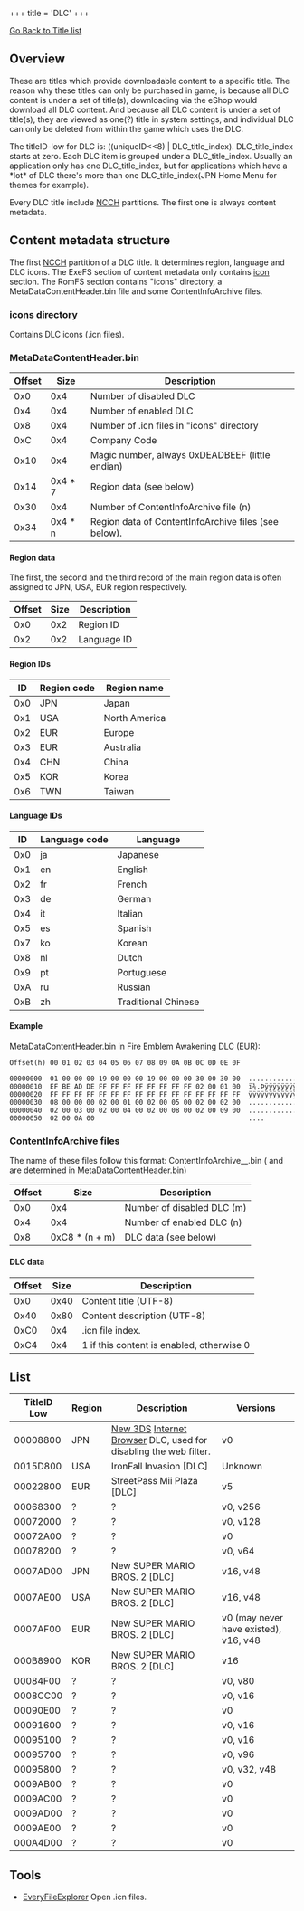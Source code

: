 +++
title = 'DLC'
+++

[Go Back to Title list](. "wikilink")

## Overview

These are titles which provide downloadable content to a specific title.
The reason why these titles can only be purchased in game, is because
all DLC content is under a set of title(s), downloading via the eShop
would download all DLC content. And because all DLC content is under a
set of title(s), they are viewed as one(?) title in system settings, and
individual DLC can only be deleted from within the game which uses the
DLC.

The titleID-low for DLC is: ((uniqueID\<\<8) \| DLC_title_index).
DLC_title_index starts at zero. Each DLC item is grouped under a
DLC_title_index. Usually an application only has one DLC_title_index,
but for applications which have a \*lot\* of DLC there's more than one
DLC_title_index(JPN Home Menu for themes for example).

Every DLC title include [NCCH](../NCCH "wikilink") partitions. The first
one is always content metadata.

## Content metadata structure

The first [NCCH](../NCCH "wikilink") partition of a DLC title. It
determines region, language and DLC icons. The ExeFS section of content
metadata only contains [icon](../SMDH "wikilink") section. The RomFS
section contains "icons" directory, a MetaDataContentHeader.bin file and
some ContentInfoArchive files.

### icons directory

Contains DLC icons (.icn files).

### MetaDataContentHeader.bin

| Offset | Size     | Description                                          |
|--------|----------|------------------------------------------------------|
| 0x0    | 0x4      | Number of disabled DLC                               |
| 0x4    | 0x4      | Number of enabled DLC                                |
| 0x8    | 0x4      | Number of .icn files in "icons" directory            |
| 0xC    | 0x4      | Company Code                                         |
| 0x10   | 0x4      | Magic number, always 0xDEADBEEF (little endian)      |
| 0x14   | 0x4 \* 7 | Region data (see below)                              |
| 0x30   | 0x4      | Number of ContentInfoArchive file (n)                |
| 0x34   | 0x4 \* n | Region data of ContentInfoArchive files (see below). |

#### Region data

The first, the second and the third record of the main region data is
often assigned to JPN, USA, EUR region respectively.

| Offset | Size | Description |
|--------|------|-------------|
| 0x0    | 0x2  | Region ID   |
| 0x2    | 0x2  | Language ID |

#### Region IDs

| ID  | Region code | Region name   |
|-----|-------------|---------------|
| 0x0 | JPN         | Japan         |
| 0x1 | USA         | North America |
| 0x2 | EUR         | Europe        |
| 0x3 | EUR         | Australia     |
| 0x4 | CHN         | China         |
| 0x5 | KOR         | Korea         |
| 0x6 | TWN         | Taiwan        |

#### Language IDs

| ID  | Language code | Language            |
|-----|---------------|---------------------|
| 0x0 | ja            | Japanese            |
| 0x1 | en            | English             |
| 0x2 | fr            | French              |
| 0x3 | de            | German              |
| 0x4 | it            | Italian             |
| 0x5 | es            | Spanish             |
| 0x7 | ko            | Korean              |
| 0x8 | nl            | Dutch               |
| 0x9 | pt            | Portuguese          |
| 0xA | ru            | Russian             |
| 0xB | zh            | Traditional Chinese |

#### Example

MetaDataContentHeader.bin in Fire Emblem Awakening DLC (EUR):

```
Offset(h) 00 01 02 03 04 05 06 07 08 09 0A 0B 0C 0D 0E 0F
```

```
00000000  01 00 00 00 19 00 00 00 19 00 00 00 30 00 30 00  ............0.0.
00000010  EF BE AD DE FF FF FF FF FF FF FF FF 02 00 01 00  ï¾.Þÿÿÿÿÿÿÿÿ....
00000020  FF FF FF FF FF FF FF FF FF FF FF FF FF FF FF FF  ÿÿÿÿÿÿÿÿÿÿÿÿÿÿÿÿ
00000030  08 00 00 00 02 00 01 00 02 00 05 00 02 00 02 00  ................
00000040  02 00 03 00 02 00 04 00 02 00 08 00 02 00 09 00  ................
00000050  02 00 0A 00                                      ....
```

### ContentInfoArchive files

The name of these files follow this format:
ContentInfoArchive_<region code>_<language code>.bin (<region code>
and <language code> are determined in MetaDataContentHeader.bin)

| Offset | Size            | Description                |
|--------|-----------------|----------------------------|
| 0x0    | 0x4             | Number of disabled DLC (m) |
| 0x4    | 0x4             | Number of enabled DLC (n)  |
| 0x8    | 0xC8 \* (n + m) | DLC data (see below)       |

#### DLC data

| Offset | Size | Description                               |
|--------|------|-------------------------------------------|
| 0x0    | 0x40 | Content title (UTF-8)                     |
| 0x40   | 0x80 | Content description (UTF-8)               |
| 0xC0   | 0x4  | .icn file index.                          |
| 0xC4   | 0x4  | 1 if this content is enabled, otherwise 0 |

## List

| TitleID Low | Region | Description                                                                                                           | Versions                              |
|-------------|--------|-----------------------------------------------------------------------------------------------------------------------|---------------------------------------|
| 00008800    | JPN    | [New 3DS](../New_3DS "wikilink") [Internet Browser](../Internet_Browser "wikilink") DLC, used for disabling the web filter. | v0                                    |
| 0015D800    | USA    | IronFall Invasion \[DLC\]                                                                                             | Unknown                               |
| 00022800    | EUR    | StreetPass Mii Plaza \[DLC\]                                                                                          | v5                                    |
| 00068300    | ?      | ?                                                                                                                     | v0, v256                              |
| 00072000    | ?      | ?                                                                                                                     | v0, v128                              |
| 00072A00    | ?      | ?                                                                                                                     | v0                                    |
| 00078200    | ?      | ?                                                                                                                     | v0, v64                               |
| 0007AD00    | JPN    | New SUPER MARIO BROS. 2 \[DLC\]                                                                                       | v16, v48                              |
| 0007AE00    | USA    | New SUPER MARIO BROS. 2 \[DLC\]                                                                                       | v16, v48                              |
| 0007AF00    | EUR    | New SUPER MARIO BROS. 2 \[DLC\]                                                                                       | v0 (may never have existed), v16, v48 |
| 000B8900    | KOR    | New SUPER MARIO BROS. 2 \[DLC\]                                                                                       | v16                                   |
| 00084F00    | ?      | ?                                                                                                                     | v0, v80                               |
| 0008CC00    | ?      | ?                                                                                                                     | v0, v16                               |
| 00090E00    | ?      | ?                                                                                                                     | v0                                    |
| 00091600    | ?      | ?                                                                                                                     | v0, v16                               |
| 00095100    | ?      | ?                                                                                                                     | v0, v16                               |
| 00095700    | ?      | ?                                                                                                                     | v0, v96                               |
| 00095800    | ?      | ?                                                                                                                     | v0, v32, v48                          |
| 0009AB00    | ?      | ?                                                                                                                     | v0                                    |
| 0009AC00    | ?      | ?                                                                                                                     | v0                                    |
| 0009AD00    | ?      | ?                                                                                                                     | v0                                    |
| 0009AE00    | ?      | ?                                                                                                                     | v0                                    |
| 000A4D00    | ?      | ?                                                                                                                     | v0                                    |

## Tools

- [EveryFileExplorer](https://github.com/Gericom/EveryFileExplorer) Open
  .icn files.
